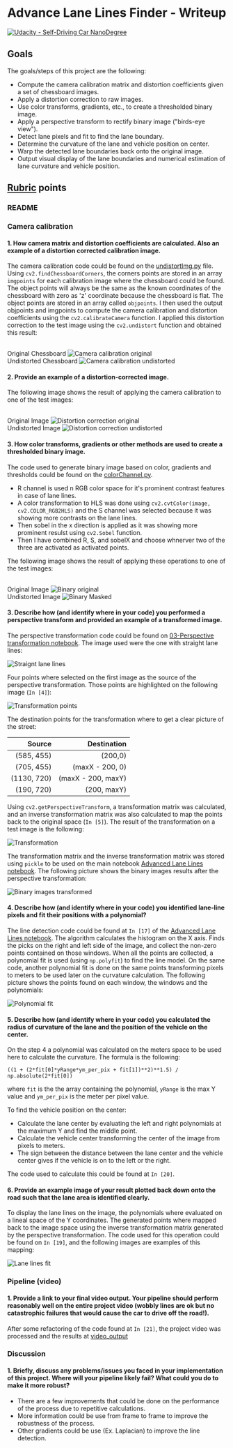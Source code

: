 # Advance Lane Lines Finder - Writeup
[![Udacity - Self-Driving Car NanoDegree](https://s3.amazonaws.com/udacity-sdc/github/shield-carnd.svg)](http://www.udacity.com/drive)

## Goals

The goals/steps of this project are the following:

- Compute the camera calibration matrix and distortion coefficients given a set of chessboard images.
- Apply a distortion correction to raw images.
- Use color transforms, gradients, etc., to create a thresholded binary image.
- Apply a perspective transform to rectify binary image ("birds-eye view").
- Detect lane pixels and fit to find the lane boundary.
- Determine the curvature of the lane and vehicle position on center.
- Warp the detected lane boundaries back onto the original image.
- Output visual display of the lane boundaries and numerical estimation of lane curvature and vehicle position.

## [Rubric](https://review.udacity.com/#!/rubrics/571/view) points

### README

### Camera calibration

#### 1. How camera matrix and distortion coefficients are calculated. Also an example of a distortion corrected calibration image.

The camera calibration code could be found on the [undistortImg.py](undistortImg.py) file. Using `cv2.findChessboardCorners`, the corners points are stored in an array `imgpoints` for each calibration image where the chessboard could be found. The object points will always be the same as the known coordinates of the chessboard with zero as 'z' coordinate because the chessboard is flat. The object points are stored in an array called `objpoints`. I then used the output objpoints and imgpoints to compute the camera calibration and distortion coefficients using the `cv2.calibrateCamera` function. I applied this distortion correction to the test image using the `cv2.undistort` function and obtained this result:

<br/>Original Chessboard
![Camera calibration original](readme_imgs/chessboard.jpg "Original Chessboard") 
<br/>Undistorted Chessboard
![Camera calibration undistorted](readme_imgs/undistorted_chessboard.jpg "Undistorted Chessboard")


#### 2. Provide an example of a distortion-corrected image.

The following image shows the result of applying the camera calibration to one of the test images:

<br/>Original Image
![Distortion correction original](readme_imgs/original.jpg "Original Image") 
<br/>Undistorted Image
![Distortion correction undistorted](readme_imgs/undistorted.jpg "Undistorted Image")

#### 3. How color transforms, gradients or other methods are used to create a thresholded binary image.

The code used to generate binary image based on color, gradients and thresholds could be found on the [colorChannel.py](colorChannel.py).

* R channel is used n RGB color space for it's prominent contrast features in case of lane lines. 
* A color transformation to HLS was done using `cv2.cvtColor(image, cv2.COLOR_RGB2HLS)` and the S channel was selected because it was showing more contrasts on the lane lines.
* Then sobel in the x direction is applied as it was showing more prominent resulst using `cv2.Sobel` function.
* Then I have combined R, S, and sobelX and choose whnerver two of the three are activated as activated points.

The following image shows the result of applying these operations to one of the test images:

<br/>Original Image
![Binary original](readme_imgs/original.jpg "Original Image") 
<br/>Undistorted Image
![Binary Masked](readme_imgs/binary_image.jpg "Binary Image")

#### 3. Describe how (and identify where in your code) you performed a perspective transform and provided an example of a transformed image.

The perspective transformation code could be found on [03-Perspective transformation notebook](03-Perspective%20transformation.ipynb). The image used were the one with straight lane lines:

![Straignt lane lines](images/straightlines.png)

Four points where selected on the first image as the source of the perspective transformation. Those points are highlighted on the following image (`In [4]`):

![Transformation points](images/transformationpoints.png)

The destination points for the transformation where to get a clear picture of the street:

|Source|Destination|
|-----:|----------:|
|(585, 455)|(200,0)|
|(705, 455)|(maxX - 200, 0)|
|(1130, 720)|(maxX - 200, maxY)|
|(190, 720)|(200, maxY)|

Using `cv2.getPerspectiveTransform`, a transformation matrix was calculated, and an inverse transformation matrix was also calculated to map the points back to the original space (`In [5]`). The result of the transformation on a test image is the following:

![Transformation](images/transformation.png)

The transformation matrix and the inverse transformation matrix was stored using `pickle` to be used on the main notebook [Advanced Lane Lines notebook](Advance%20Lane%20Lines.ipynb). The following picture shows the binary images results after the perspective transformation:

![Binary images transformed](images/binarytransformed.png)

#### 4. Describe how (and identify where in your code) you identified lane-line pixels and fit their positions with a polynomial?

The line detection code could be found at `In [17]` of the [Advanced Lane Lines notebook](Advance%20Lane%20Lines.ipynb). The algorithm calculates the histogram on the X axis. Finds the picks on the right and left side of the image, and collect the non-zero points contained on those windows. When all the points are collected, a polynomial fit is used (using `np.polyfit`) to find the line model. On the same code, another polynomial fit is done on the same points transforming pixels to meters to be used later on the curvature calculation. The following picture shows the points found on each window, the windows and the polynomials:

![Polynomial fit](images/polyfit.png)

#### 5. Describe how (and identify where in your code) you calculated the radius of curvature of the lane and the position of the vehicle on the center.

On the step 4 a polynomial was calculated on the meters space to be used here to calculate the curvature. The formula is the following:

```
((1 + (2*fit[0]*yRange*ym_per_pix + fit[1])**2)**1.5) / np.absolute(2*fit[0])
```

where `fit` is the the array containing the polynomial, `yRange` is the max Y value and `ym_per_pix` is the meter per pixel value.

To find the vehicle position on the center:

- Calculate the lane center by evaluating the left and right polynomials at the maximum Y and find the middle point.
- Calculate the vehicle center transforming the center of the image from pixels to meters.
- The sign between the distance between the lane center and the vehicle center gives if the vehicle is on to the left or the right.

The code used to calculate this could be found at `In [20]`.

#### 6. Provide an example image of your result plotted back down onto the road such that the lane area is identified clearly.

To display the lane lines on the image, the polynomials where evaluated on a lineal space of the Y coordinates. The generated points where mapped back to the image space using the inverse transformation matrix generated by the perspective transformation. The code used for this operation could be found on `In [19]`, and the following images are examples of this mapping:

![Lane lines fit](images/lanelines.png)


### Pipeline (video)

#### 1. Provide a link to your final video output. Your pipeline should perform reasonably well on the entire project video (wobbly lines are ok but no catastrophic failures that would cause the car to drive off the road!).

After some refactoring of the code found at `In [21]`, the project video was processed and the results at [video_output](./video_output/project_video.mp4)

### Discussion

#### 1. Briefly, discuss any problems/issues you faced in your implementation of this project. Where will your pipeline likely fail? What could you do to make it more robust?

- There are a few improvements that could be done on the performance of the process due to repetitive calculations.
- More information could be use from frame to frame to improve the robustness of the process.
- Other gradients could be use (Ex. Laplacian) to improve the line detection.
